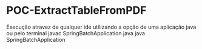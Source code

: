 # POC-ExtractTableFromPDF
Execução atravez de qualquer ide utilizando a opção de uma aplicação java
ou pelo terminal
javac SpringBatchApplication.java
java SpringBatchApplication

